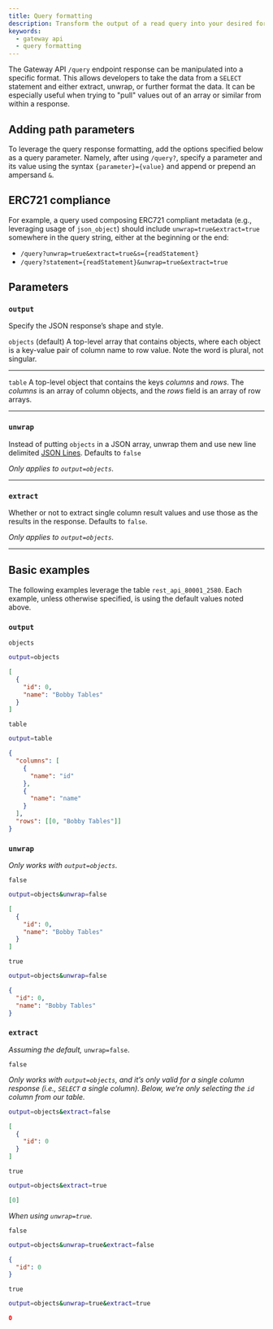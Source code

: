 ```yaml
---
title: Query formatting
description: Transform the output of a read query into your desired format.
keywords:
  - gateway api
  - query formatting
---
```


The Gateway API `/query` endpoint response can be manipulated into a specific format. This allows developers to take the data from a `SELECT` statement and either extract, unwrap, or further format the data. It can be especially useful when trying to "pull" values out of an array or similar from within a response.

## Adding path parameters

To leverage the query response formatting, add the options specified below as a query parameter. Namely, after using `/query?`, specify a parameter and its value using the syntax `{parameter}={value}` and append or prepend an ampersand `&`.

## ERC721 compliance

For example, a query used composing ERC721 compliant metadata (e.g., leveraging usage of `json_object`) should include `unwrap=true&extract=true` somewhere in the query string, either at the beginning or the end:

- `/query?unwrap=true&extract=true&s={readStatement}`
- `/query?statement={readStatement}&unwrap=true&extract=true`

## Parameters

### `output`

Specify the JSON response’s shape and style.

`objects` (default)
A top-level array that contains objects, where each object is a key-value pair of column name to row value. Note the word is plural, not singular.

---

`table`
A top-level object that contains the keys _columns_ and _rows_. The _columns_ is an array of column objects, and the _rows_ field is an array of row arrays.

---

### `unwrap`

Instead of putting `objects` in a JSON array, unwrap them and use new line delimited [JSON Lines](https://jsonlines.org/). Defaults to `false`

_Only applies to `output=objects`._

---

### `extract`

Whether or not to extract single column result values and use those as the results in the response. Defaults to `false`.

_Only applies to `output=objects`._

---

## Basic examples

The following examples leverage the table `rest_api_80001_2580`. Each example, unless otherwise specified, is using the default values noted above.

### `output`

`objects`

```bash
output=objects
```

```json
[
  {
    "id": 0,
    "name": "Bobby Tables"
  }
]
```

`table`

```bash
output=table
```

```json
{
  "columns": [
    {
      "name": "id"
    },
    {
      "name": "name"
    }
  ],
  "rows": [[0, "Bobby Tables"]]
}
```

### `unwrap`

_Only works with `output=objects`._

`false`

```bash
output=objects&unwrap=false
```

```json
[
  {
    "id": 0,
    "name": "Bobby Tables"
  }
]
```

`true`

```bash
output=objects&unwrap=false
```

```json
{
  "id": 0,
  "name": "Bobby Tables"
}
```

### `extract`

_Assuming the default,_ `unwrap=false`.

`false`

_Only works with `output=objects`, and it’s only valid for a single column response (i.e., `SELECT` a single column). Below, we’re only selecting the `id` column from our table._

```bash
output=objects&extract=false
```

```json
[
  {
    "id": 0
  }
]
```

`true`

```bash
output=objects&extract=true
```

```json
[0]
```

_When using `unwrap=true`._

`false`

```bash
output=objects&unwrap=true&extract=false
```

```json
{
  "id": 0
}
```

`true`

```bash
output=objects&unwrap=true&extract=true
```

```json
0
```
